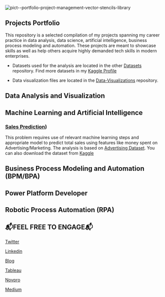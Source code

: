 ![pict--portfolio-project-management-vector-stencils-library](https://user-images.githubusercontent.com/54411162/229269447-093ce8ae-f21e-488e-8a41-b2a9f62932cc.png)

## Projects Portfolio

This repository is a selected compilation of my projects spanning my career practice in data analysis, data science, artificial intelligence, business process modeling and automation. These projects are meant to showcase skills as well as help others acquire highly demanded tech skills in modern enterprises.

* Datasets used for the analysis are located in the other [Datasets](https://github.com/EngNormie/Datasets/) repository. Find more datasets in my [Kaggle Profile](https://www.kaggle.com/datasets/technormie/)

* Data visualization files are located in the [Data-Visualizations](https://github.com/EngNormie/Data-Visualization) repository.


## Data Analysis and Visualization

## Machine Learning and Artificial Intelligence
### [Sales Prediction](https://github.com/EngNormie/Projects-Portfolio/blob/main/Sales%20Prediction.ipynb))
This problem requires use of relevant machine learning steps and appropriate model to predict total sales using features like money spent on Advertising/Marketing. The analysis is based on [Advertising Dataset](https://github.com/EngNormie/Datasets/blob/main/Advertising.csv). You can also download the dataset from [Kaggle](https://www.kaggle.com/datasets/technormie/advertising-and-sales) 

## Business Process Modeling and Automation (BPM/BPA)

## Power Platform Developer

## Robotic Process Automation (RPA)

## 📬FEEL FREE TO ENGAGE📬

[Twitter](https://twitter.com/Eng_Normie)

[Linkedin](https://www.linkedin.com/in/normangwangwava/)

[Blog](https://engnormie.wordpress.com/)

[Tableau](https://tableau.com/engnormie)

[Novpro](https://novpro.com/engnormie)

[Medium](https://medium.com/engnormie)
